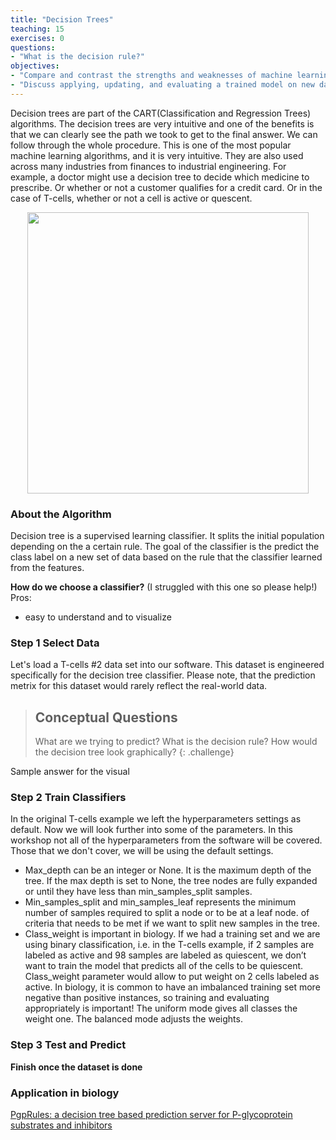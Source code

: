 ```yaml
---
title: "Decision Trees"
teaching: 15
exercises: 0
questions:
- "What is the decision rule?"
objectives:
- "Compare and contrast the strengths and weaknesses of machine learning classifiers commonly used in biology - logistic regression, decision trees, random forests, and neural networks. Assess model selection and recognize that these methods don't necessarily work right out of the box."
- "Discuss applying, updating, and evaluating a trained model on new data."
---
```


Decision trees are part of the CART(Classification and Regression Trees) algorithms. The decision trees are very intuitive and one of the benefits is that we can clearly see the path we took to get to the final answer. We can follow through the whole procedure. This is one of the most popular machine learning algorithms, and it is very intuitive. They are also used across many industries from finances to industrial engineering. For example, a doctor might use a decision tree to decide which medicine to prescribe. Or whether or not a customer qualifies for a credit card. Or in the case of T-cells, whether or not a cell is active or quescent.

<p align="center">
<img width="450" src="https://raw.githubusercontent.com/gitter-lab/ml-bio-workshop/gh-pages/assets/decision%20tree1.jpg">
</p>

### About the Algorithm

Decision tree is a supervised learning classifier. It splits the initial population depending on the a certain rule. The goal of the classifier is the predict the class label on a new set of data based on the rule that the classifier learned from the features. 

**How do we choose a classifier?** (I struggled with this one so please help!)
Pros:
- easy to understand and to visualize

### Step 1 Select Data

Let's load a T-cells #2 data set into our software. This dataset is engineered specifically for the decision tree classifier. Please note, that the prediction metrix for this dataset would rarely reflect the real-world data. 

> ## Conceptual Questions
>
> What are we trying to predict? 
> What is the decision rule?
> How would the decision tree look graphically?
{: .challenge}

Sample answer for the visual


### Step 2 Train Classifiers

In the original T-cells example we left the hyperparameters settings as default. Now we will look further into some of the parameters. In this workshop not all of the hyperparameters from the software will be covered. Those that we don't cover, we will be using the default settings. 
- Max_depth can be an integer or None. It is the maximum depth of the tree. If the max depth is set to None, the tree nodes are fully expanded or until they have less than min_samples_split samples.
- Min_samples_split and min_samples_leaf represents the minimum number of samples required to split a node or to be at a leaf node. of criteria that needs to be met if we want to split new samples in the tree.
- Class_weight is important in biology. If we had a training set and we are using binary classification, i.e. in the T-cells example, if 2 samples are labeled as active and 98 samples are labeled as quiescent, we don’t want to train the model that predicts all of the cells to be quiescent. Class_weight parameter would allow to put weight on 2 cells labeled as active. In biology, it is common to have an imbalanced training set more negative than positive instances, so training and evaluating appropriately is important! The uniform mode gives all classes the weight one. The balanced mode adjusts the weights.

### Step 3 Test and Predict

**Finish once the dataset is done**

###  Application in biology

[PgpRules: a decision tree based prediction server for P-glycoprotein substrates and inhibitors](https://doi.org/10.1093/bioinformatics/btz213)




